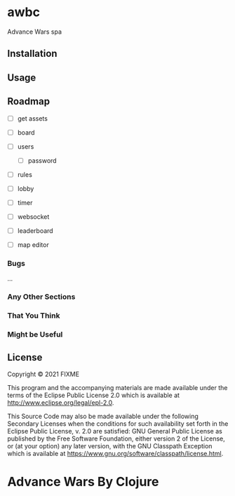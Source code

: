 # awbc

Advance Wars spa 

## Installation


## Usage

## Roadmap

- [ ] get assets
- [ ] board
- [ ] users
  - [ ] password
- [ ] rules
- [ ] lobby
- [ ] timer
- [ ] websocket
- [ ] leaderboard
- [ ] map editor


### Bugs

...

### Any Other Sections
### That You Think
### Might be Useful

## License

Copyright © 2021 FIXME

This program and the accompanying materials are made available under the
terms of the Eclipse Public License 2.0 which is available at
http://www.eclipse.org/legal/epl-2.0.

This Source Code may also be made available under the following Secondary
Licenses when the conditions for such availability set forth in the Eclipse
Public License, v. 2.0 are satisfied: GNU General Public License as published by
the Free Software Foundation, either version 2 of the License, or (at your
option) any later version, with the GNU Classpath Exception which is available
at https://www.gnu.org/software/classpath/license.html.
# Advance Wars By Clojure

